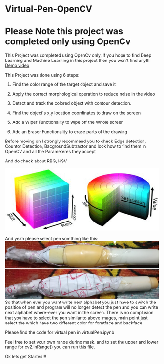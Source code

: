 # Virtual-Pen-OpenCV

# Please Note this project was completed only using OpenCv

This Project was completed using OpenCv only, If you hope to find Deep Learning and Machine Learning in this project then you won't find any!!!
[Demo video](https://drive.google.com/file/d/1Kva5cZ84dVOGC2MCYT6LDI6vEOq_JoJB/view?usp=sharing)

This Project was done using 6 steps:

1) Find the color range of the target object and save it

2) Apply the correct morphological operation to reduce noise in the video

3) Detect and track the colored object with contour detection.

4) Find the object's x,y location coordinates to draw on the screen

5) Add a Wiper Functionality to wipe off the Whole screen

6) Add an Eraser Functionality to erase parts of the drawing


Before moving on I strongly recommend you to check Edge detection, Countor Detection, BacgroundSubtractor and look how to find them in OpenCV and all the Parameteres they accept

And do check about RBG, HSV

![RGBhsv](images/RGBHSV.png)

And yeah please select pen somthing like this:
![frontface](images/frontface2.jpeg)
![backface](images/backface2.jpeg)
So that when ever you want write next alphabet you just have to switch the position of pen and program will no longer detect the pen and you can write next alphabet where-ever you want in the screen.
There is no complusion that you have to select the pen similar to above images, main point just select the which have two different color for forntface and backface

Please find the code for virtual pen in virtualPen.ipynb

Feel free to set your own range during mask, and to set the upper and lower range for cv2.inRange() you can run [this](sethsv.py) file.

Ok lets get Started!!!


